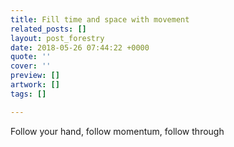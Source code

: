 ```yaml
---
title: Fill time and space with movement
related_posts: []
layout: post_forestry
date: 2018-05-26 07:44:22 +0000
quote: ''
cover: ''
preview: []
artwork: []
tags: []

---
```

Follow your hand, follow momentum, follow through